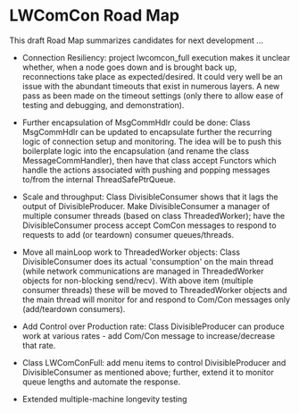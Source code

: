 # LWComCon Road Map

This draft Road Map summarizes candidates for next development ...

- Connection Resiliency: project lwcomcon_full execution makes it unclear whether, when a node goes
down and is brought back up, reconnections take place as expected/desired.  It could very well be an
issue with the abundant timeouts that exist in numerous layers.  A new pass as been made on 
the timeout settings (only there to allow ease of testing and debugging, and demonstration).

- Further encapsulation of MsgCommHdlr could be done: Class MsgCommHdlr can be updated to encapsulate
further the recurring logic of connection setup and monitoring.  The idea will be to
push this boilerplate logic into the encapsulation (and rename the class
MessageCommHandler), then have that class accept Functors which handle the actions
associated with pushing and popping messages to/from the internal ThreadSafePtrQueue.

- Scale and throughput: Class DivisibleConsumer shows that it lags the output of
DivisibleProducer.  Make DivisibleConsumer a manager of multiple consumer threads
(based on class ThreadedWorker); have the DivisibleConsumer process accept ComCon messages to
respond to requests to add (or teardown) consumer queues/threads.

- Move all mainLoop work to ThreadedWorker objects: Class DivisibleConsumer does
its actual 'consumption' on the main thread (while network communications are managed
in ThreadedWorker objects for non-blocking send/recv).  With above item (multiple consumer
threads) these will be moved to ThreadedWorker objects and the main thread will
monitor for and respond to Com/Con messages only (add/teardown consumers).

- Add Control over Production rate: Class DivisibleProducer can produce work at
various rates - add Com/Con message to increase/decrease that rate.

- Class LWComConFull: add menu items to control DivisibleProducer and DivisibleConsumer as
mentioned above; further, extend it to monitor queue lengths and automate the response.

- Extended multiple-machine longevity testing
